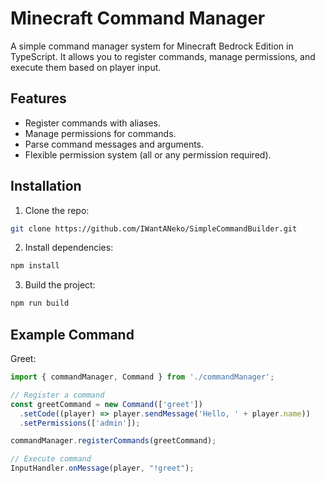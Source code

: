 # Minecraft Command Manager

A simple command manager system for Minecraft Bedrock Edition in TypeScript. It allows you to register commands, manage permissions, and execute them based on player input.

## Features

- Register commands with aliases.
- Manage permissions for commands.
- Parse command messages and arguments.
- Flexible permission system (all or any permission required).

## Installation

1. Clone the repo:
```bash
git clone https://github.com/IWantANeko/SimpleCommandBuilder.git
```

2. Install dependencies:
```bash
npm install
```

3. Build the project:
```bash
npm run build
```

## Example Command

Greet:
```typescript
import { commandManager, Command } from './commandManager';

// Register a command
const greetCommand = new Command(['greet'])
  .setCode((player) => player.sendMessage('Hello, ' + player.name))
  .setPermissions(['admin']);

commandManager.registerCommands(greetCommand);

// Execute command
InputHandler.onMessage(player, "!greet");
```
